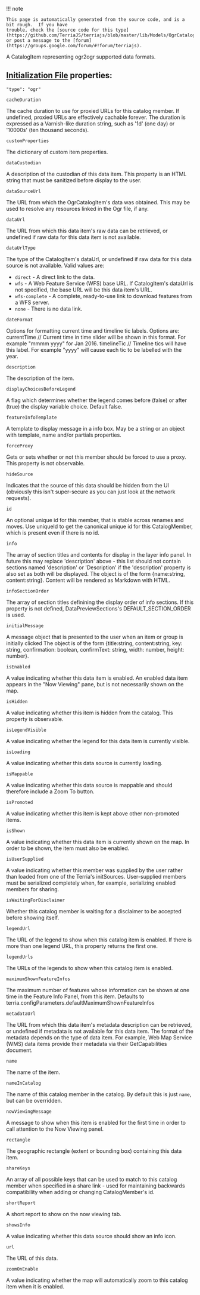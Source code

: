 !!! note    This page is automatically generated from the source code, and is a bit rough.  If you have    trouble, check the [source code for this type](https://github.com/TerriaJS/terriajs/blob/master/lib/Models/OgrCatalogItem.js) or post a message to the [forum](https://groups.google.com/forum/#!forum/terriajs).A CatalogItem representing ogr2ogr supported data formats.## [Initialization File](../../customizing/initialization-files.md) properties:`"type": "ogr"``cacheDuration`The cache duration to use for proxied URLs for this catalog member.  If undefined, proxied URLs are effectively cachableforever.  The duration is expressed as a Varnish-like duration string, such as '1d' (one day) or '10000s' (ten thousand seconds).`customProperties`The dictionary of custom item properties.`dataCustodian`A description of the custodian of this data item.This property is an HTML string that must be sanitized before display to the user.`dataSourceUrl`The URL from which the OgrCatalogItem's data was obtained.  This may be usedto resolve any resources linked in the Ogr file, if any.`dataUrl`The URL from which this data item's raw data can be retrieved, or undefined if raw data forthis data item is not available.`dataUrlType`The type of the CatalogItem's dataUrl, or undefined if raw data for this datasource is not available.Valid values are: * `direct` - A direct link to the data. * `wfs` - A Web Feature Service (WFS) base URL.  If CatalogItem's dataUrl is not           specified, the base URL will be this data item's URL. * `wfs-complete` - A complete, ready-to-use link to download features from a WFS server. * `none` - There is no data link.`dateFormat`Options for formatting current time and timeline tic labels. Options are:   currentTime   // Current time in time slider will be shown in this format. For example "mmmm yyyy" for Jan 2016.   timelineTic   // Timeline tics will have this label. For example "yyyy" will cause each tic to be labelled with the year.`description`The description of the item.`displayChoicesBeforeLegend`A flag which determines whether the legend comes before (false) or after (true) the display variable choice.Default false.`featureInfoTemplate`A template to display message in a info box.May be a string or an object with template, name and/or partials properties.`forceProxy`Gets or sets whether or not this member should be forced to use a proxy.This property is not observable.`hideSource`Indicates that the source of this data should be hidden from the UI (obviously this isn't super-secure as youcan just look at the network requests).`id`An optional unique id for this member, that is stable across renames and moves.Use uniqueId to get the canonical unique id for this CatalogMember, which is present even if there is no id.`info`The array of section titles and contents for display in the layer info panel.In future this may replace 'description' above - this list should not containsections named 'description' or 'Description' if the 'description' propertyis also set as both will be displayed.The object is of the form {name:string, content:string}.Content will be rendered as Markdown with HTML.`infoSectionOrder`The array of section titles definining the display order of info sections.  If this propertyis not defined, DataPreviewSections's DEFAULT_SECTION_ORDER is used.`initialMessage`A message object that is presented to the user when an item or group is initially clickedThe object is of the form {title:string, content:string, key: string, confirmation: boolean, confirmText: string, width: number, height: number}.`isEnabled`A value indicating whether this data item is enabled.  An enabled data item appears in the"Now Viewing" pane, but is not necessarily shown on the map.`isHidden`A value indicating whether this item is hidden from the catalog.  Thisproperty is observable.`isLegendVisible`A value indicating whether the legend for this data item is currently visible.`isLoading`A value indicating whether this data source is currently loading.`isMappable`A value indicating whether this data source is mappable and should therefore include a Zoom To button.`isPromoted`A value indicating whether this item is kept above other non-promoted items.`isShown`A value indicating whether this data item is currently shown on the map.  In order to be shown,the item must also be enabled.`isUserSupplied`A value indicating whether this member was supplied by the user rather than loaded from one of theTerria's initSources.  User-supplied members must be serialized completely when, for example,serializing enabled members for sharing.`isWaitingForDisclaimer`Whether this catalog member is waiting for a disclaimer to be accepted before showing itself.`legendUrl`The URL of the legend to show when this catalog item is enabled.  If there is more than onelegend URL, this property returns the first one.`legendUrls`The URLs of the legends to show when this catalog item is enabled.`maximumShownFeatureInfos`The maximum number of features whose information can be shown at one time in the Feature Info Panel, from this item.Defaults to terria.configParameters.defaultMaximumShownFeatureInfos`metadataUrl`The URL from which this data item's metadata description can be retrieved, or undefined ifmetadata is not available for this data item.  The format of the metadata depends on the type of data item.For example, Web Map Service (WMS) data items provide their metadata via their GetCapabilities document.`name`The name of the item.`nameInCatalog`The name of this catalog member in the catalog. By default this is just `name`, but can be overridden.`nowViewingMessage`A message to show when this item is enabled for the first time in order to call attention to the Now Viewing panel.`rectangle`The geographic rectangle (extent or bounding box) containing this data item.`shareKeys`An array of all possible keys that can be used to match to this catalog member when specified in a share link -used for maintaining backwards compatibility when adding or changing CatalogMember's id.`shortReport`A short report to show on the now viewing tab.`showsInfo`A value indicating whether this data source should show an info icon.`url`The URL of this data.`zoomOnEnable`A value indicating whether the map will automatically zoom to this catalog item when it is enabled.